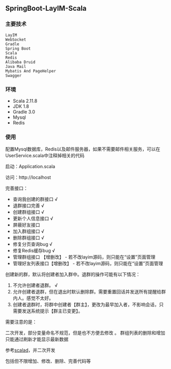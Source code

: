 ## SpringBoot-LayIM-Scala ###

### 主要技术 ### 

    LayIM
    WebSocket
    Gradle
    Spring Boot
    Scala
    Redis
    Alibaba Druid
    Java Mail
    Mybatis And PageHelper
    Swagger

### 环境 ###

* Scala 2.11.8
* JDK 1.8
* Gradle 3.0
* Mysql
* Redis 

### 使用 ###

配置Mysql数据库，Redis以及邮件服务器，如果不需要邮件相关服务，可以在UserService.scala中注释掉相关的代码

启动：Application.scala

访问：http://localhost

完善接口：

* 查询我创建的群接口 √
* 退群接口完善 √
* 创建群组接口 √
* 更新个人信息接口 √
* 屏蔽好友接口
* 加入群组接口 √
* 删除群组接口 √
* 修复分页查询bug √
* 修复Redis缓存bug √
* 管理群组接口 【增删改】   - 若不改layim源码，则只能在“设置”页面管理
* 管理好友列表接口【增删改】 - 若不改layim源码，则只能在“设置”页面管理


创建新的群，默认将创建者加入群中。退群的操作可能有以下情况：

1. 不允许创建者退群。  √
2. 允许创建者退群，但在退出时默认删除群。需要重置回话并发送所有提醒给群内人。感觉不太好。
3. 创建者退群时，将群中创建者【群主】，更改为最早加入者，不影响会话，只需要发送系统提示【群主已变更】。

需要注意的是：

二次开发，部分变量命名不规范，但是也不方便去修改 。 
群组列表的删除和增加只能通过刷新才能显示最新数据

参考[scalad](https://github.com/scalad/LayIM)，并二次开发

包括但不限增加、修改、删除、完善代码等

